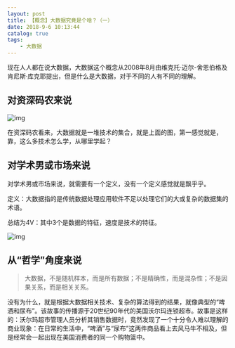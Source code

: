 ```yaml
---
layout: post
title: 【概念】大数据究竟是个啥？（一）
date: 2018-9-6 10:13:44
catalog: true
tags:
    - 大数据
---
```


现在人人都在说大数据，大数据这个概念从2008年8月由维克托·迈尔-舍恩伯格及肯尼斯·库克耶提出，但是什么是大数据，对于不同的人有不同的理解。

## 对资深码农来说

![img](../../../../img/in-post/post_bigdata/1.jpeg)

在资深码农看来，大数据就是一堆技术的集合，就是上面的图，第一感觉就是，靠，这么多技术怎么学，从哪里学起？

## 对学术男或市场来说

对学术男或市场来说，就需要有一个定义，没有一个定义感觉就是飘乎乎。

定义：大数据指的是传统数据处理应用软件不足以处理它们的大或复杂的数据集的术语。

总结为4V：其中3个是数据的特征，速度是技术的特征。

![img](../../../../img/in-post/post_bigdata/2.png)

## 从“哲学”角度来说

> 大数据，不是随机样本，而是所有数据；不是精确性，而是混杂性；不是因果关系，而是相关关系。

没有为什么，就是根据大数据相关技术、复杂的算法得到的结果，就像典型的“啤酒和尿布”。该故事的传播源于20世纪90年代的美国沃尔玛连锁超市。故事是这样的：沃尔玛超市管理人员分析其销售数据时，竟然发现了一个十分令人难以理解的商业现象：在日常的生活中，“啤酒”与“尿布”这两件商品看上去风马牛不相及，但是经常会一起出现在美国消费者的同一个购物篮中。
